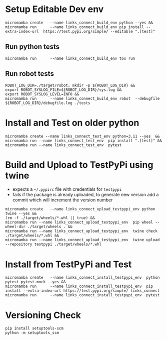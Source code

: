 


# Setup Editable Dev env
```shell
micromamba create   --name links_connect_build_env python --yes &&
micromamba run      --name links_connect_build_env pip install --extra-index-url  https://test.pypi.org/simple/ --editable ".[test]"
```

## Run python tests
```shell
micromamba run      --name links_connect_build_env tox run
```

## Run robot tests
```shell
ROBOT_LOG_DIR=./target/robot; mkdir -p ${ROBOT_LOG_DIR} && 
export ROBOT_SYSLOG_FILE=${ROBOT_LOG_DIR}/sys.log &&
export ROBOT_SYSLOG_LEVEL=INFO &&
micromamba run      --name links_connect_build_env robot  --debugfile ${ROBOT_LOG_DIR}/debugfile.log ./tests
```

# Install and Test on older python
```shell
micromamba create --name links_connect_test_env python=3.11 --yes  &&
micromamba run --name links_connect_test_env  pip install ".[test]" &&
micromamba run --name links_connect_test_env  pytest
```

# Build and Upload to TestPyPi using twine
* expects a `~/.pypirc` file with credentials for `testpypi` 
*  fails if the package is already uploaded, to generate new version add a commit which will increment the version number
```shell
micromamba create   --name links_connect_upload_testpypi_env python twine --yes &&
(rm -f ./target/wheels/*.whl || true) &&
micromamba run --name links_connect_upload_testpypi_env  pip wheel --wheel-dir ./target/wheels . &&
micromamba run --name links_connect_upload_testpypi_env  twine check ./target/wheels/*.whl &&
micromamba run --name links_connect_upload_testpypi_env  twine upload --repository testpypi ./target/wheels/*.whl
```

# Install from TestPyPi and Test
```shell
micromamba create   --name links_connect_install_testpypi_env  python pytest pytest-mock --yes &&
micromamba run      --name links_connect_install_testpypi_env  pip install --extra-index-url https://test.pypi.org/simple/ links_connect
micromamba run      --name links_connect_install_testpypi_env  pytest
```


# Versioning Check
```shell
pip install setuptools-scm
python -m setuptools_scm
```
